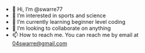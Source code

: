 - 👋 Hi, I’m @swarre77
- 👀 I’m interested in sports and science
- 🌱 I’m currently learning beginner level coding
- 💞️ I’m looking to collaborate on anything
- 📫 How to reach me. You can reach me by email at 04swarre@gmail.com

<!---
swarre77/swarre77 is a ✨ special ✨ repository because its `README.md` (this file) appears on your GitHub profile.
You can click the Preview link to take a look at your changes.
--->
